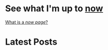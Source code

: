 # See what I'm up to [now](/now)
[What is a *now page*?](https://nownownow.com/about)

# Latest Posts